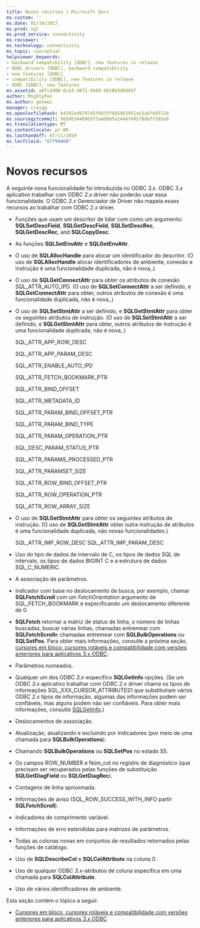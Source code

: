 ```yaml
---
title: Novos recursos | Microsoft Docs
ms.custom: ''
ms.date: 01/19/2017
ms.prod: sql
ms.prod_service: connectivity
ms.reviewer: ''
ms.technology: connectivity
ms.topic: conceptual
helpviewer_keywords:
- backward compatibility [ODBC], new features in release
- ODBC drivers [ODBC], backward compatibility
- new features [ODBC]
- compatibility [ODBC], new features in release
- ODBC [ODBC], new features
ms.assetid: a8fcdd00-6cb3-4871-9489-6018b3d0d65f
author: MightyPen
ms.author: genemi
manager: craigg
ms.openlocfilehash: b4582a99797d5f6035f6d5d639514c5a6fdd572d
ms.sourcegitcommit: 56b963446965f3a4bb0fa1446f49578dbff382e0
ms.translationtype: MT
ms.contentlocale: pt-BR
ms.lasthandoff: 07/11/2019
ms.locfileid: "67794060"
---
```

# <a name="new-features"></a>Novos recursos
A seguinte nova funcionalidade foi introduzida no ODBC *3.x*. ODBC *3.x* aplicativo trabalhar com ODBC *2.x* driver não poderão usar essa funcionalidade. O ODBC *3.x* Gerenciador de Driver não mapeia esses recursos ao trabalhar com ODBC *2.x* driver.  
  
-   Funções que usam um descritor de lidar com como um argumento: **SQLSetDescField**, **SQLGetDescField**, **SQLSetDescRec**, **SQLGetDescRec**, and **SQLCopyDesc**.  
  
-   As funções **SQLSetEnvAttr** e **SQLGetEnvAttr**.  
  
-   O uso de **SQLAllocHandle** para alocar um identificador do descritor. (O uso de **SQLAllocHandle** alocar identificadores de ambiente, conexão e instrução é uma funcionalidade duplicada, não é nova,.)  
  
-   O uso de **SQLGetConnectAttr** para obter os atributos de conexão SQL_ATTR_AUTO_IPD. (O uso de **SQLSetConnectAttr** a ser definido, e **SQLGetConnectAttr** para obter, outros atributos de conexão é uma funcionalidade duplicada, não é nova,.)  
  
-   O uso de **SQLSetStmtAttr** a ser definido, e **SQLGetStmtAttr** para obter os seguintes atributos de instrução. (O uso de **SQLSetStmtAttr** a ser definido, e **SQLGetStmtAttr** para obter, outros atributos de instrução é uma funcionalidade duplicada, não é nova,.)  
  
     SQL_ATTR_APP_ROW_DESC  
  
     SQL_ATTR_APP_PARAM_DESC  
  
     SQL_ATTR_ENABLE_AUTO_IPD  
  
     SQL_ATTR_FETCH_BOOKMARK_PTR  
  
     SQL_ATTR_BIND_OFFSET  
  
     SQL_ATTR_METADATA_ID  
  
     SQL_ATTR_PARAM_BIND_OFFSET_PTR  
  
     SQL_ATTR_PARAM_BIND_TYPE  
  
     SQL_ATTR_PARAM_OPERATION_PTR  
  
     SQL_DESC_PARAM_STATUS_PTR  
  
     SQL_ATTR_PARAMS_PROCESSED_PTR  
  
     SQL_ATTR_PARAMSET_SIZE  
  
     SQL_ATTR_ROW_BIND_OFFSET_PTR  
  
     SQL_ATTR_ROW_OPERATION_PTR  
  
     SQL_ATTR_ROW_ARRAY_SIZE  
  
-   O uso de **SQLGetStmtAttr** para obter os seguintes atributos de instrução. (O uso de **SQLGetStmtAttr** obter outra instrução de atributos é uma funcionalidade duplicada, não novas funcionalidades.)  
  
     SQL_ATTR_IMP_ROW_DESC SQL_ATTR_IMP_PARAM_DESC  
  
-   Uso do tipo de dados de intervalo de C, os tipos de dados SQL de intervalo, os tipos de dados BIGINT C e a estrutura de dados SQL_C_NUMERIC.  
  
-   A associação de parâmetros.  
  
-   Indicador com base no deslocamento de busca, por exemplo, chamar **SQLFetchScroll** com um *FetchOrientation* argumento de SQL_FETCH_BOOKMARK e especificando um deslocamento diferente de 0.  
  
-   **SQLFetch** retornar a matriz de status de linha, o número de linhas buscadas, buscar várias linhas, chamadas entremear com **SQLFetchScroll**e chamadas entremear com **SQLBulkOperations** ou **SQLSetPos**. Para obter mais informações, consulte a próxima seção, [cursores em bloco, cursores roláveis e compatibilidade com versões anteriores para aplicativos 3.x ODBC](../../../odbc/reference/develop-app/block-cursors-scrollable-backward-compatibility-odbc-3-x-applications.md).  
  
-   Parâmetros nomeados.  
  
-   Qualquer um dos ODBC *3.x*-específico **SQLGetInfo** opções. (Se um ODBC *3.x* aplicativo trabalhar com ODBC *2.x* driver chama os tipos de informações SQL_XXX_CURSOR_ATTRIBUTES1 que substituíram vários ODBC *2.x* tipos de informação, algumas das informações podem ser confiáveis, mas alguns podem não ser confiáveis. Para obter mais informações, consulte [SQLGetInfo](../../../odbc/reference/syntax/sqlgetinfo-function.md).)  
  
-   Deslocamentos de associação.  
  
-   Atualização, atualizando e excluindo por indicadores (por meio de uma chamada para **SQLBulkOperations**).  
  
-   Chamando **SQLBulkOperations** ou **SQLSetPos** no estado S5.  
  
-   Os campos ROW_NUMBER e Núm_col no registro de diagnóstico (que precisam ser recuperados pelas funções de substituição **SQLGetDiagField** ou **SQLGetDiagRec**).  
  
-   Contagens de linha aproximada.  
  
-   Informações de aviso (SQL_ROW_SUCCESS_WITH_INFO partir **SQLFetchScroll**).  
  
-   Indicadores de comprimento variável.  
  
-   Informações de erro estendidas para matrizes de parâmetros.  
  
-   Todas as colunas novas em conjuntos de resultados retornados pelas funções de catálogo.  
  
-   Uso de **SQLDescribeCol** e **SQLColAttribute** na coluna 0.  
  
-   Uso de qualquer ODBC *3.x*-atributos de coluna específica em uma chamada para **SQLColAttribute**.  
  
-   Uso de vários identificadores de ambiente.  
  
 Esta seção contém o tópico a seguir.  
  
-   [Cursores em bloco, cursores roláveis e compatibilidade com versões anteriores para aplicativos 3.x ODBC](../../../odbc/reference/develop-app/block-cursors-scrollable-backward-compatibility-odbc-3-x-applications.md)
